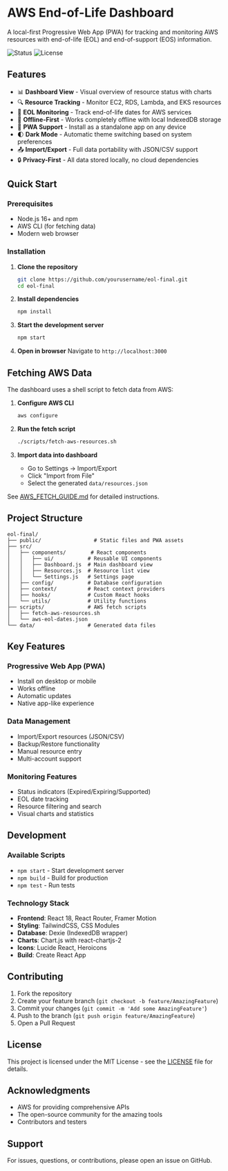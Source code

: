 # AWS End-of-Life Dashboard

A local-first Progressive Web App (PWA) for tracking and monitoring AWS resources with end-of-life (EOL) and end-of-support (EOS) information.

![Status](https://img.shields.io/badge/status-active-green)
![License](https://img.shields.io/badge/license-MIT-blue)

## Features

- 📊 **Dashboard View** - Visual overview of resource status with charts
- 🔍 **Resource Tracking** - Monitor EC2, RDS, Lambda, and EKS resources
- 📅 **EOL Monitoring** - Track end-of-life dates for AWS services
- 💾 **Offline-First** - Works completely offline with local IndexedDB storage
- 📱 **PWA Support** - Install as a standalone app on any device
- 🌓 **Dark Mode** - Automatic theme switching based on system preferences
- 📤 **Import/Export** - Full data portability with JSON/CSV support
- 🔒 **Privacy-First** - All data stored locally, no cloud dependencies

## Quick Start

### Prerequisites

- Node.js 16+ and npm
- AWS CLI (for fetching data)
- Modern web browser

### Installation

1. **Clone the repository**
   ```bash
   git clone https://github.com/yourusername/eol-final.git
   cd eol-final
   ```

2. **Install dependencies**
   ```bash
   npm install
   ```

3. **Start the development server**
   ```bash
   npm start
   ```

4. **Open in browser**
   Navigate to `http://localhost:3000`

## Fetching AWS Data

The dashboard uses a shell script to fetch data from AWS:

1. **Configure AWS CLI**
   ```bash
   aws configure
   ```

2. **Run the fetch script**
   ```bash
   ./scripts/fetch-aws-resources.sh
   ```

3. **Import data into dashboard**
   - Go to Settings → Import/Export
   - Click "Import from File"
   - Select the generated `data/resources.json`

See [AWS_FETCH_GUIDE.md](AWS_FETCH_GUIDE.md) for detailed instructions.

## Project Structure

```
eol-final/
├── public/                 # Static files and PWA assets
├── src/
│   ├── components/        # React components
│   │   ├── ui/           # Reusable UI components
│   │   ├── Dashboard.js  # Main dashboard view
│   │   ├── Resources.js  # Resource list view
│   │   └── Settings.js   # Settings page
│   ├── config/           # Database configuration
│   ├── context/          # React context providers
│   ├── hooks/            # Custom React hooks
│   └── utils/            # Utility functions
├── scripts/              # AWS fetch scripts
│   ├── fetch-aws-resources.sh
│   └── aws-eol-dates.json
└── data/                 # Generated data files
```

## Key Features

### Progressive Web App (PWA)
- Install on desktop or mobile
- Works offline
- Automatic updates
- Native app-like experience

### Data Management
- Import/Export resources (JSON/CSV)
- Backup/Restore functionality
- Manual resource entry
- Multi-account support

### Monitoring Features
- Status indicators (Expired/Expiring/Supported)
- EOL date tracking
- Resource filtering and search
- Visual charts and statistics

## Development

### Available Scripts

- `npm start` - Start development server
- `npm build` - Build for production
- `npm test` - Run tests

### Technology Stack

- **Frontend**: React 18, React Router, Framer Motion
- **Styling**: TailwindCSS, CSS Modules
- **Database**: Dexie (IndexedDB wrapper)
- **Charts**: Chart.js with react-chartjs-2
- **Icons**: Lucide React, Heroicons
- **Build**: Create React App

## Contributing

1. Fork the repository
2. Create your feature branch (`git checkout -b feature/AmazingFeature`)
3. Commit your changes (`git commit -m 'Add some AmazingFeature'`)
4. Push to the branch (`git push origin feature/AmazingFeature`)
5. Open a Pull Request

## License

This project is licensed under the MIT License - see the [LICENSE](LICENSE) file for details.

## Acknowledgments

- AWS for providing comprehensive APIs
- The open-source community for the amazing tools
- Contributors and testers

## Support

For issues, questions, or contributions, please open an issue on GitHub.